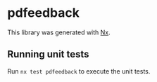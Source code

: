 # pdfeedback

This library was generated with [Nx](https://nx.dev).

## Running unit tests

Run `nx test pdfeedback` to execute the unit tests.
